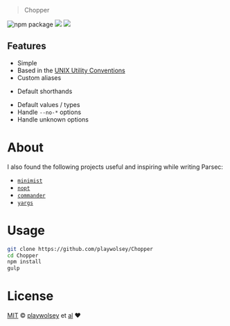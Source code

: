 > Chopper

![npm package][npm-ver-link]
[![][dl-badge]][npm-pkg-link]
![][mit-badge]


## Features

+ Simple
+ Based in the [UNIX Utility Conventions](http://pubs.opengroup.org/onlinepubs/7908799/xbd/utilconv.html)
+ Custom aliases
* Default shorthands
+ Default values / types
+ Handle `--no-*` options
+ Handle unknown options


# About

I also found the following projects useful and inspiring while writing Parsec:

  + [`minimist`](https://github.com/substack/minimist)
  + [`nopt`](https://github.com/npm/nopt)
  + [`commander`](https://github.com/tj/commander.js)
  + [`yargs`](https://github.com/bcoe/yargs)

# Usage

```sh
git clone https://github.com/playwolsey/Chopper
cd Chopper
npm install
gulp
```

# License

[MIT][license] © [playwolsey][author] et [al][contributors]
:heart:


[license]: http://opensource.org/licenses/MIT
[author]: http://playwolsey.github.com
[mit-badge]: https://img.shields.io/badge/license-MIT-444444.svg?style=flat-square
[dl-badge]: http://img.shields.io/npm/dm/parsec.svg?style=flat-square
[npm-pkg-link]: https://www.npmjs.org/package/parsec
[npm-ver-link]: https://img.shields.io/npm/v/parsec.svg?style=flat-square
[contributors]: https://github.com/playwolsey/Chopper/graphs/contributors
